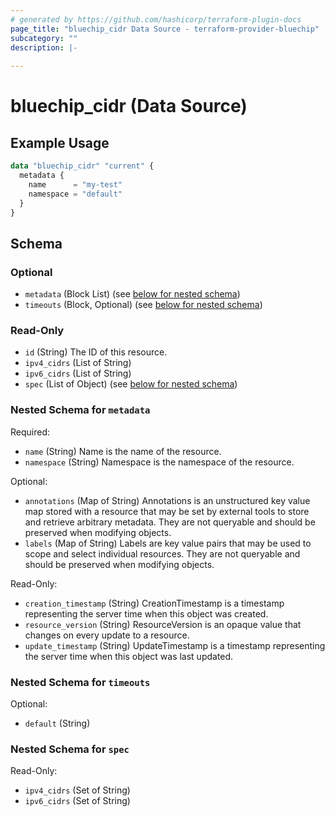 ```yaml
---
# generated by https://github.com/hashicorp/terraform-plugin-docs
page_title: "bluechip_cidr Data Source - terraform-provider-bluechip"
subcategory: ""
description: |-
  
---
```


# bluechip_cidr (Data Source)



## Example Usage

```terraform
data "bluechip_cidr" "current" {
  metadata {
    name      = "my-test"
    namespace = "default"
  }
}
```

<!-- schema generated by tfplugindocs -->
## Schema

### Optional

- `metadata` (Block List) (see [below for nested schema](#nestedblock--metadata))
- `timeouts` (Block, Optional) (see [below for nested schema](#nestedblock--timeouts))

### Read-Only

- `id` (String) The ID of this resource.
- `ipv4_cidrs` (List of String)
- `ipv6_cidrs` (List of String)
- `spec` (List of Object) (see [below for nested schema](#nestedatt--spec))

<a id="nestedblock--metadata"></a>
### Nested Schema for `metadata`

Required:

- `name` (String) Name is the name of the resource.
- `namespace` (String) Namespace is the namespace of the resource.

Optional:

- `annotations` (Map of String) Annotations is an unstructured key value map stored with a resource that may be set by external tools to store and retrieve arbitrary metadata. They are not queryable and should be preserved when modifying objects.
- `labels` (Map of String) Labels are key value pairs that may be used to scope and select individual resources. They are not queryable and should be preserved when modifying objects.

Read-Only:

- `creation_timestamp` (String) CreationTimestamp is a timestamp representing the server time when this object was created.
- `resource_version` (String) ResourceVersion is an opaque value that changes on every update to a resource.
- `update_timestamp` (String) UpdateTimestamp is a timestamp representing the server time when this object was last updated.


<a id="nestedblock--timeouts"></a>
### Nested Schema for `timeouts`

Optional:

- `default` (String)


<a id="nestedatt--spec"></a>
### Nested Schema for `spec`

Read-Only:

- `ipv4_cidrs` (Set of String)
- `ipv6_cidrs` (Set of String)
